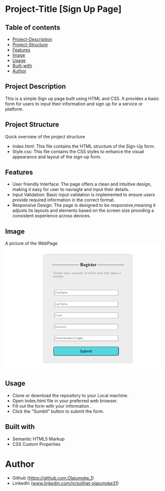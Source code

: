 # Project-Title [Sign Up Page]

## Table of contents
- [Project-Description](#Project-Description)
- [Project-Structure](#Project-Structure)
- [Features](#Features)
- [Image](#Image)
- [Usage](#Usage)
- [Built-with](#Built-with)
- [Author](#Author)

## Project Description
 This is a simple Sign up page built using HTML and CSS. It provides a basic form for users to input their information and sign up for a service or platform.

 ## Project Structure
  Quick overview of the project structure
  - Index.html: This file contains the HTML structure of the Sign-Up form.
  - Style.css: This file contains the CSS styles to enhance the visual appearance and layout of the sign-up form. 

 ## Features
 - User friendly Interface: The page offers a clean and intuitive design, making it easy for user to naviagte and input their details.
 - Input Validation: Basic input validation is implemented to ensure users provide required information in the correct format.
 - Responsive Design: The page is designed to be responsive,meaning it adjusts its layouts and elements based on the screen size providing a consistent experience across devices. 

 ## Image
   A picture of the WebPage ![Webpage screenshot](<Images/Registration page Screenshot.png>)

  ## Usage
   - Clone or download the repository to your Local machine.
   - Open index.html file in your preferred web browser.
   - Fill out the form with your information .
   - Click the "Sumbit" button to submit the form.

   ## Built with
   - Semantic HTML5 Markup
   - CSS Custom Properties

   # Author
   - Github (https://github.com.Olajumoke_1)
   - LinkedIn (www.linkedin.com/in/solihat-olajumoke31)
